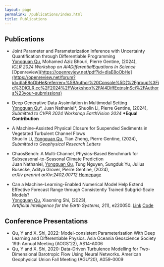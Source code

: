 ```yaml
---
layout: page
permalink: /publications/index.html
title: Publications
---
```

## Publications

- Joint Parameter and Parameterization Inference with Uncertainty Quantification through Differentiable Programming         
  <ins>Yongquan Qu</ins>, Mohamed Aziz Bhouri, Pierre Gentine, (2024),                    
  *ICLR 2024 Workshop on AI4DifferentialEquations In Science* [Openreview](https://openreview.net/pdf?id=dIaE8oObHe](https://openreview.net/forum?id=dIaE8oObHe&referrer=%5BAuthor%20Console%5D(%2Fgroup%3Fid%3DICLR.cc%2F2024%2FWorkshop%2FAI4DiffEqtnsInSci%2FAuthors%23your-submissions)    

- Deep Generative Data Assimilation in Multimodal Setting       
  <ins>Yongquan Qu</ins>\*, Juan Nathaniel\*, Shuolin Li, Pierre Gentine, (2024),       
  *Submitted to CVPR 2024 Workshop EarthVision 2024* **\*Equal Contribution**         

- A Machine-Assisted Physical Closure for Suspended Sediments in Vegetated Turbulent Channel Flows    
  Shuolin Li, <ins>Yongquan Qu</ins>, Tian Zheng, Pierre Gentine, (2024),                   
  *Submitted to Geophysical Research Letters* 
  
- ChaosBench: A Multi-Channel, Physics-Based Benchmark for Subseasonal-to-Seasonal Climate Prediction          
  Juan Nathaniel, <ins>Yongquan Qu</ins>, Tung Nguyen, Sungduk Yu, Julius Busecke, Aditya Grover, Pierre Gentine, (2024),                  
  *arXiv preprint arXiv:2402.00712*  [Homepage](https://leap-stc.github.io/ChaosBench/README.html) 
  
- Can a Machine-Learning-Enabled Numerical Model Help Extend Effective Forecast Range through Consistently Trained Subgrid-Scale Models?       
  <ins>Yongquan Qu</ins>, Xiaoming Shi, (2023),                
  *Artificial Intelligence for the Earth Systems, 2*(1), e220050. [Link](https://journals.ametsoc.org/view/journals/aies/2/1/AIES-D-22-0050.1.xml)  [Code](https://github.com/YONGQUAN-QU/BVEX)


## Conference Presentations
- Qu, Y and X. Shi, 2022: Model-consistent Parameterisation With Deep Learning and Differentiable Physics. Asia Oceania Geoscience Society 19th Annual Meeting (AOGS'22), AS14-A006
- Qu, Y and X. Shi, 2020: Data-Driven Turbulence Modelling for Two-Dimensional Barotropic Flow Using Neural Networks. American Geophysical Union Fall Meeting (AGU'20), A059-0009
